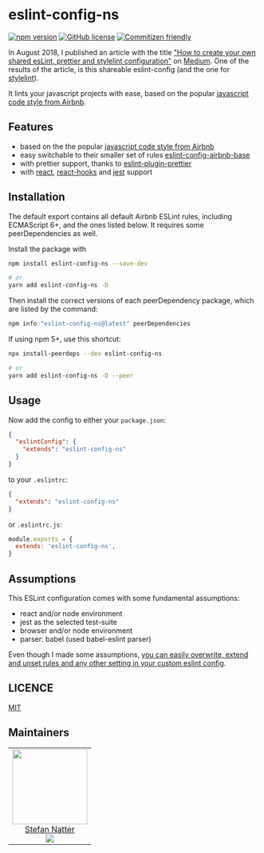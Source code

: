 # eslint-config-ns

[![npm version](https://badge.fury.io/js/eslint-config-ns.svg)](https://badge.fury.io/js/eslint-config-ns)
[![GitHub license](https://img.shields.io/github/license/natterstefan/eslint-config-ns.svg)](https://github.com/natterstefan/eslint-config-ns/blob/master/LICENCE)
[![Commitizen friendly](https://img.shields.io/badge/commitizen-friendly-brightgreen.svg)](http://commitizen.github.io/cz-cli/)

In August 2018, I published an article with the title
["How to create your own shared esLint, prettier and stylelint configuration"](https://nttr.st/2MOAAGc)
on [Medium](http://nttr.st/1REplMW). One of the results of the article, is this
shareable eslint-config (and the one for [stylelint](https://nttr.st/2OUpTQP)).

It lints your javascript projects with ease, based on the popular [javascript
code style from Airbnb](https://www.npmjs.com/package/eslint-config-airbnb).

## Features

- based on the the popular [javascript
  code style from Airbnb](https://www.npmjs.com/package/eslint-config-airbnb)
- easy switchable to their smaller set of rules [eslint-config-airbnb-base](https://github.com/airbnb/javascript/tree/master/packages/eslint-config-airbnb-base)
- with prettier support, thanks to [eslint-plugin-prettier](prettier.io/docs/en/eslint.html#use-eslint-to-run-prettier)
- with [react](https://reactjs.org/), [react-hooks](https://reactjs.org/docs/hooks-intro.html)
  and [jest](https://jestjs.io/) support

## Installation

The default export contains all default Airbnb ESLint rules, including
ECMAScript 6+, and the ones listed below. It requires some peerDependencies as
well.

Install the package with

```sh
npm install eslint-config-ns --save-dev

# or
yarn add eslint-config-ns -D
```

Then install the correct versions of each peerDependency package, which are
listed by the command:

```sh
npm info "eslint-config-ns@latest" peerDependencies
```

If using npm 5+, use this shortcut:

```sh
npx install-peerdeps --dev eslint-config-ns

# or
yarn add eslint-config-ns -D --peer
```

## Usage

Now add the config to either your `package.json`:

```json
{
  "eslintConfig": {
    "extends": "eslint-config-ns"
  }
}
```

to your `.eslintrc`:

```json
{
  "extends": "eslint-config-ns"
}
```

or `.eslintrc.js`:

```js
module.exports = {
  extends: 'eslint-config-ns',
}
```

## Assumptions

This ESLint configuration comes with some fundamental assumptions:

- react and/or node environment
- jest as the selected test-suite
- browser and/or node environment
- parser: babel (used babel-eslint parser)

Even though I made some assumptions, [you can easily overwrite, extend and unset
rules and any other setting in your custom eslint config](https://eslint.org/docs/user-guide/configuring).

## LICENCE

[MIT](LICENCE)

## Maintainers

<!-- prettier-ignore-start -->
<!-- markdownlint-disable -->
<table>
  <tbody>
    <tr>
      <td align="center">
        <a href="https://github.com/natterstefan">
          <img width="150" height="150" src="https://github.com/natterstefan.png?v=3&s=150">
          </br>
          Stefan Natter
        </a>
        <div>
          <a href="https://twitter.com/natterstefan">
            <img src="https://img.shields.io/twitter/follow/natterstefan.svg?style=social&label=Follow" />
          </a>
        </div>
      </td>
    </tr>
  <tbody>
</table>
<!-- markdownlint-enable -->
<!-- prettier-ignore-end -->

